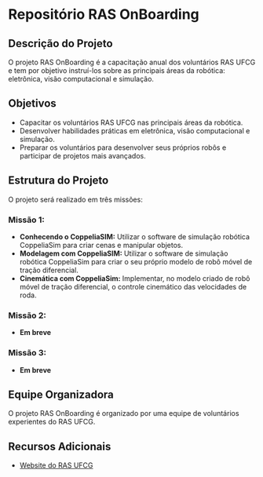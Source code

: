 # Repositório RAS OnBoarding

## Descrição do Projeto

O projeto RAS OnBoarding é a capacitação anual dos voluntários RAS UFCG e tem por objetivo instruí-los sobre as principais áreas da robótica: eletrônica, visão computacional e simulação.

## Objetivos

- Capacitar os voluntários RAS UFCG nas principais áreas da robótica.
- Desenvolver habilidades práticas em eletrônica, visão computacional e simulação.
- Preparar os voluntários para desenvolver seus próprios robôs e participar de projetos mais avançados.

## Estrutura do Projeto

O projeto será realizado em três missões:

### Missão 1:

- **Conhecendo o CoppeliaSIM:** Utilizar o software de simulação robótica CoppeliaSim para criar cenas e manipular objetos.
- **Modelagem com CoppeliaSIM:** Utilizar o software de simulação robótica CoppeliaSim para criar o seu próprio modelo de robô móvel de tração diferencial.
- **Cinemática com CoppeliaSim:** Implementar, no modelo criado de robô móvel de tração diferencial, o controle cinemático das velocidades de roda.

### Missão 2:

- **Em breve**

### Missão 3:

- **Em breve**

## Equipe Organizadora

O projeto RAS OnBoarding é organizado por uma equipe de voluntários experientes do RAS UFCG.

## Recursos Adicionais

- [Website do RAS UFCG](https://edu.ieee.org/br-ufcgras/projetos/)

